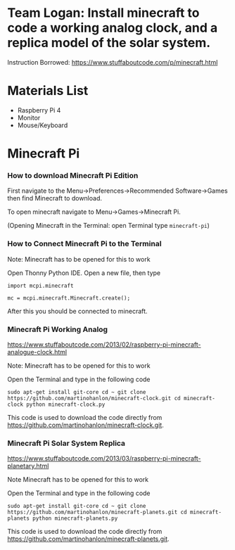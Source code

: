# Team Logan: Install minecraft to code a working analog clock, and a replica model of the solar system.

Instruction Borrowed:
https://www.stuffaboutcode.com/p/minecraft.html

# Materials List
- Raspberry Pi 4 
- Monitor 
- Mouse/Keyboard
# Minecraft Pi

### How to download Minecraft Pi Edition 

First navigate to the Menu->Preferences->Recommended Software->Games then find Minecraft to download.

To open minecraft navigate to Menu->Games->Minecraft Pi.

(Opening Minecraft in the Terminal: open Terminal type `minecraft-pi`)

### How to Connect Minecraft Pi to the Terminal 

Note: Minecraft has to be opened for this to work

Open Thonny Python IDE. Open a new file, then type 

`import mcpi.minecraft`

`mc = mcpi.minecraft.Minecraft.create();`
 
 After this you should be connected to minecraft.
 
### Minecraft Pi Working Analog 

https://www.stuffaboutcode.com/2013/02/raspberry-pi-minecraft-analogue-clock.html

Note: Minecraft has to be opened for this to work

Open the Terminal and type in the following code 

`sudo apt-get install git-core
cd ~
git clone https://github.com/martinohanlon/minecraft-clock.git
cd minecraft-clock
python minecraft-clock.py`

This code is used to download the code directly from https://github.com/martinohanlon/minecraft-clock.git.

### Minecraft Pi Solar System Replica

https://www.stuffaboutcode.com/2013/03/raspberry-pi-minecraft-planetary.html

Note Minecraft has to be opened for this to work

Open the Terminal and type in the following code 

`sudo apt-get install git-core
cd ~
git clone https://github.com/martinohanlon/minecraft-planets.git
cd minecraft-planets
python minecraft-planets.py`

This code is used to download the code directly from https://github.com/martinohanlon/minecraft-planets.git.




